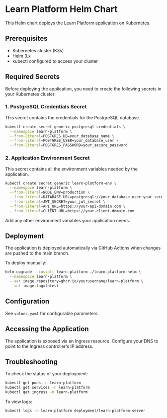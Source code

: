 # Learn Platform Helm Chart

This Helm chart deploys the Learn Platform application on Kubernetes.

## Prerequisites

- Kubernetes cluster (K3s)
- Helm 3.x
- kubectl configured to access your cluster

## Required Secrets

Before deploying the application, you need to create the following secrets in your Kubernetes cluster:

### 1. PostgreSQL Credentials Secret

This secret contains the credentials for the PostgreSQL database.

```bash
kubectl create secret generic postgresql-credentials \
  --namespace learn-platform \
  --from-literal=POSTGRES_DB=your_database_name \
  --from-literal=POSTGRES_USER=your_database_user \
  --from-literal=POSTGRES_PASSWORD=your_secure_password
```

### 2. Application Environment Secret

This secret contains all the environment variables needed by the application.

```bash
kubectl create secret generic learn-platform-env \
  --namespace learn-platform \
  --from-literal=NODE_ENV=production \
  --from-literal=DATABASE_URL=postgresql://your_database_user:your_secure_password@learn-platform-postgresql:5432/your_database_name \
  --from-literal=JWT_SECRET=your_jwt_secret \
  --from-literal=API_URL=https://your-api-domain.com \
  --from-literal=CLIENT_URL=https://your-client-domain.com
```

Add any other environment variables your application needs.

## Deployment

The application is deployed automatically via GitHub Actions when changes are pushed to the main branch.

To deploy manually:

```bash
helm upgrade --install learn-platform ./learn-platform-helm \
  --namespace learn-platform \
  --set image.repository=ghcr.io/yourusername/learn-platform \
  --set image.tag=latest
```

## Configuration

See `values.yaml` for configurable parameters.

## Accessing the Application

The application is exposed via an Ingress resource. Configure your DNS to point to the Ingress controller's IP address.

## Troubleshooting

To check the status of your deployment:

```bash
kubectl get pods -n learn-platform
kubectl get services -n learn-platform
kubectl get ingress -n learn-platform
```

To view logs:

```bash
kubectl logs -n learn-platform deployment/learn-platform-server
```
